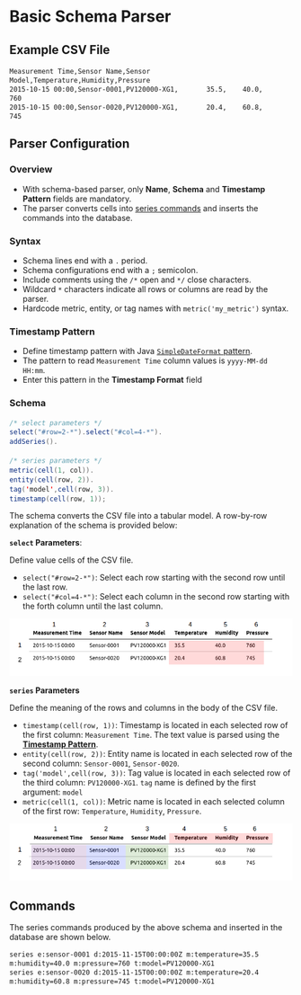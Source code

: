 # Basic Schema Parser

## Example CSV File

```csv
Measurement Time,Sensor Name,Sensor Model,Temperature,Humidity,Pressure
2015-10-15 00:00,Sensor-0001,PV120000-XG1,       35.5,    40.0,     760
2015-10-15 00:00,Sensor-0020,PV120000-XG1,       20.4,    60.8,     745
```

## Parser Configuration

### Overview

* With schema-based parser, only **Name**, **Schema** and **Timestamp Pattern** fields are mandatory.
* The parser converts cells into [series commands](https://axibase.com/docs/atsd/api/network/series.html) and inserts the commands into the database.

### Syntax

* Schema lines end with a `.` period.
* Schema configurations end with a `;` semicolon.
* Include comments using the `/*` open and `*/` close characters.
* Wildcard `*` characters indicate all rows or columns are read by the parser.
* Hardcode metric, entity, or tag names with `metric('my_metric')` syntax.

### Timestamp Pattern

* Define timestamp pattern with Java [`SimpleDateFormat` pattern](https://docs.oracle.com/javase/7/docs/api/java/text/SimpleDateFormat.html).
* The pattern to read `Measurement Time` column values is `yyyy-MM-dd HH:mm`.
* Enter this pattern in the **Timestamp Format** field

### Schema

```java
/* select parameters */
select("#row=2-*").select("#col=4-*").
addSeries().

/* series parameters */
metric(cell(1, col)).
entity(cell(row, 2)).
tag('model',cell(row, 3)).
timestamp(cell(row, 1));
```

The schema converts the CSV file into a tabular model. A row-by-row explanation of the schema is provided below:

**`select` Parameters**:

Define value cells of the CSV file.

* `select("#row=2-*")`: Select each row starting with the second row until the last row.
* `select("#col=4-*")`: Select each column in the second row starting with the forth column until the last column.

![](../../images/table-select-3.png)

**`series` Parameters**

Define the meaning of the rows and columns in the body of the CSV file.

* `timestamp(cell(row, 1))`: Timestamp is located in each selected row of the first column: `Measurement Time`. The text value is parsed using the [**Timestamp Pattern**](#timestamp-pattern).
* `entity(cell(row, 2))`: Entity name is located in each selected row of the second column: `Sensor-0001`, `Sensor-0020`.
* `tag('model',cell(row, 3))`: Tag value is located in each selected row of the third column: `PV120000-XG1`. `tag` name is defined by the first argument: `model`
* `metric(cell(1, col))`: Metric name is located in each selected column of the first row: `Temperature`, `Humidity`, `Pressure`.

![](../../images/table-series-4.png)

## Commands

The series commands produced by the above schema and inserted in the database are shown below.

```ls
series e:sensor-0001 d:2015-11-15T00:00:00Z m:temperature=35.5 m:humidity=40.0 m:pressure=760 t:model=PV120000-XG1
series e:sensor-0020 d:2015-11-15T00:00:00Z m:temperature=20.4 m:humidity=60.8 m:pressure=745 t:model=PV120000-XG1
```
